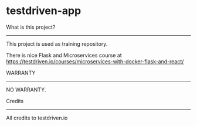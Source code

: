# testdriven-app


What is this project?
*********************
This project is used as training repository.

There is nice Flask and Microservices course at https://testdriven.io/courses/microservices-with-docker-flask-and-react/

WARRANTY
********
NO WARRANTY.

Credits
*******
All credits to testdriven.io

